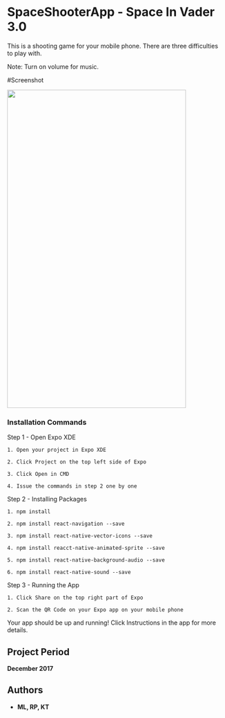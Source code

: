 # SpaceShooterApp - Space In Vader 3.0

This is a shooting game for your mobile phone. There are three difficulties to play with.

Note: Turn on volume for music.

#Screenshot

<img src="https://user-images.githubusercontent.com/22303130/33531547-56fa8b6e-d843-11e7-9ed6-5d2785d0ead2.PNG" height="736px" width="414px">


### Installation Commands

Step 1 - Open Expo XDE

```
1. Open your project in Expo XDE

2. Click Project on the top left side of Expo

3. Click Open in CMD

4. Issue the commands in step 2 one by one

```

Step 2 - Installing Packages

```
1. npm install

2. npm install react-navigation --save

3. npm install react-native-vector-icons --save

4. npm install reacct-native-animated-sprite --save

5. npm install react-native-background-audio --save

6. npm install react-native-sound --save

```

Step 3 - Running the App

```
1. Click Share on the top right part of Expo

2. Scan the QR Code on your Expo app on your mobile phone

```

Your app should be up and running! Click Instructions in the app for more details.


## Project Period

**December 2017**


## Authors

* **ML, RP, KT** 